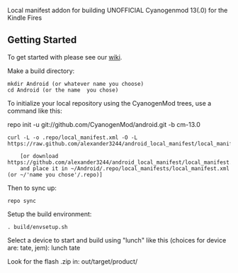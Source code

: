 Local manifest addon for building UNOFFICIAL Cyanogenmod 13(.0) for the Kindle Fires

Getting Started
---------------

To get started with please see our [wiki](https://github.com/KFire-Android/android_local_manifest/wiki).

Make a build directory:

	mkdir Android (or whatever name you choose)
	cd Android (or the name  you chose)
	

To initialize your local repository using the CyanogenMod trees, use a command like this:

   repo init -u git://github.com/CyanogenMod/android.git -b cm-13.0
    
    curl -L -o .repo/local_manifest.xml -O -L https://raw.github.com/alexander3244/android_local_manifest/local_manifest.xml

    	[or download https://github.com/alexander3244/android_local_manifest/local_manifest.xml
		and place it in ~/Android/.repo/local_manifests/local_manifest.xml (or ~/'name you chose'/.repo)]

Then to sync up:

    repo sync

Setup the build environment:

    . build/envsetup.sh

Select a device to start and build using "lunch" like this (choices for device are: tate, jem): <device>
 lunch tate


Look for the flash .zip in: out/target/product/<device>
